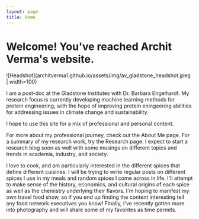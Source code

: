 ```yaml
---
layout: page
title: Home
---
```

# Welcome! You've reached Archit Verma's website.

![Headshot](architverma1.github.io/assets/img/av_gladstone_headshot.jpeg | width=100)

I am a post-doc at the Gladstone Institutes with Dr. Barbara Engelhardt. My research focus is  currently developing machine learning methods for protein engineering, with the hope of improving protein eningeering abilities for addressing issues in climate change and sustainability. 

I hope to use this site for a mix of professional and personal content. 

For more about my professional journey, check out the About Me page. For a summary of my research work, try the Research page. I expect to start a research blog soon as well with some musings on different topics and trends in academia, industry, and society.

I love to cook, and am particularly interested in the different spices that define different cuisines. I will be trying to write regular posts on different spices I use in my meals and random spices I come across in life. I'll attempt to make sense of the history, economics, and cultural origins of each spice as well as the chemistry underlying their flavors. I'm hoping to manifest my own travel food show, so if you end up finding the content interesting tell any food network executives you know! Finally, I've recently gotten more into photography and will share some of my favorites as time permits.
